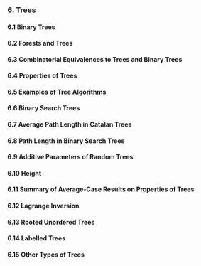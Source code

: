 ### 6. Trees
#### 6.1 Binary Trees
#### 6.2 Forests and Trees
#### 6.3 Combinatorial Equivalences to Trees and Binary Trees
#### 6.4 Properties of Trees
#### 6.5 Examples of Tree Algorithms
#### 6.6 Binary Search Trees
#### 6.7 Average Path Length in Catalan Trees
#### 6.8 Path Length in Binary Search Trees
#### 6.9 Additive Parameters of Random Trees
#### 6.10 Height
#### 6.11 Summary of Average-Case Results on Properties of Trees
#### 6.12 Lagrange Inversion
#### 6.13 Rooted Unordered Trees
#### 6.14 Labelled Trees
#### 6.15 Other Types of Trees
